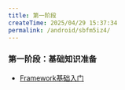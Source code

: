 ```yaml
---
title: 第一阶段
createTime: 2025/04/29 15:37:34
permalink: /android/sbfm5iz4/
---
```


### 第一阶段：基础知识准备
- [Framework基础入门](./Framework基础入门.md)